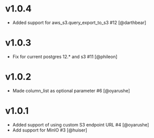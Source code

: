 v1.0.4
======
* Added support for aws_s3.query_export_to_s3 #12 [@darthbear]

v1.0.3
======
* Fix for current postgres 12.* and s3 #11 [@phileon]

v1.0.2
======
* Made column_list as optional parameter #6 [@oyarushe]

v1.0.1
======

* Added support of using custom S3 endpoint URL #4 [@oyarushe]
* Add support for MinIO #3 [@huiser]
